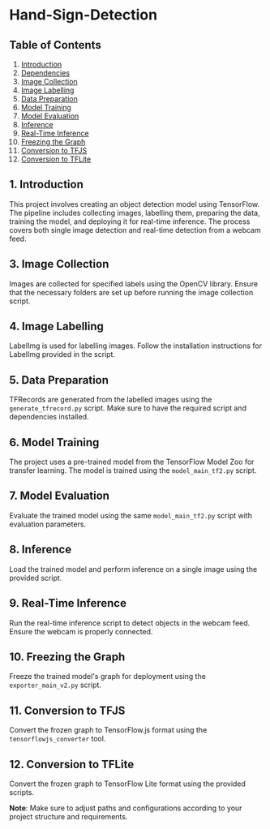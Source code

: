 # Hand-Sign-Detection



## Table of Contents
1. [Introduction](#introduction)
2. [Dependencies](#dependencies)
3. [Image Collection](#image-collection)
4. [Image Labelling](#image-labelling)
5. [Data Preparation](#data-preparation)
6. [Model Training](#model-training)
7. [Model Evaluation](#model-evaluation)
8. [Inference](#inference)
9. [Real-Time Inference](#real-time-inference)
10. [Freezing the Graph](#freezing-the-graph)
11. [Conversion to TFJS](#conversion-to-tfjs)
12. [Conversion to TFLite](#conversion-to-tflite)

## 1. Introduction
This project involves creating an object detection model using TensorFlow. The pipeline includes collecting images, labelling them, preparing the data, training the model, and deploying it for real-time inference. The process covers both single image detection and real-time detection from a webcam feed.



## 3. Image Collection
Images are collected for specified labels using the OpenCV library. Ensure that the necessary folders are set up before running the image collection script.

## 4. Image Labelling
LabelImg is used for labelling images. Follow the installation instructions for LabelImg provided in the script.

## 5. Data Preparation
TFRecords are generated from the labelled images using the `generate_tfrecord.py` script. Make sure to have the required script and dependencies installed.

## 6. Model Training
The project uses a pre-trained model from the TensorFlow Model Zoo for transfer learning. The model is trained using the `model_main_tf2.py` script.

## 7. Model Evaluation
Evaluate the trained model using the same `model_main_tf2.py` script with evaluation parameters.

## 8. Inference
Load the trained model and perform inference on a single image using the provided script.

## 9. Real-Time Inference
Run the real-time inference script to detect objects in the webcam feed. Ensure the webcam is properly connected.

## 10. Freezing the Graph
Freeze the trained model's graph for deployment using the `exporter_main_v2.py` script.

## 11. Conversion to TFJS
Convert the frozen graph to TensorFlow.js format using the `tensorflowjs_converter` tool.

## 12. Conversion to TFLite
Convert the frozen graph to TensorFlow Lite format using the provided scripts.

**Note**: Make sure to adjust paths and configurations according to your project structure and requirements.
